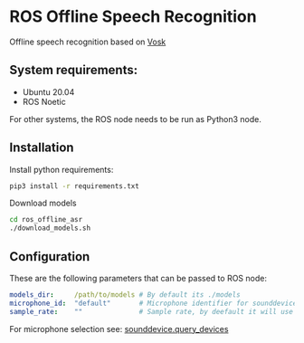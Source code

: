 # ROS Offline Speech Recognition

Offline speech recognition based on [Vosk](https://alphacephei.com/vosk/)

## System requirements:

* Ubuntu 20.04
* ROS Noetic

For other systems, the ROS node needs to be run as Python3 node.

## Installation

Install python requirements:

```bash
pip3 install -r requirements.txt
```

Download models

```bash
cd ros_offline_asr
./download_models.sh
```

## Configuration

These are the following parameters that can be passed to ROS node:

```yaml
models_dir:     /path/to/models # By default its ./models
microphone_id:  "default"       # Microphone identifier for sounddevice library
sample_rate:    ""              # Sample rate, by deefault it will use device default sample rate
```

For microphone selection see: [sounddevice.query_devices](https://python-sounddevice.readthedocs.io/en/0.3.12/api.html#sounddevice.query_devices)

